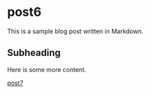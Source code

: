 # post6

This is a sample blog post written in Markdown.

## Subheading

Here is some more content.

[post7](post7.md)